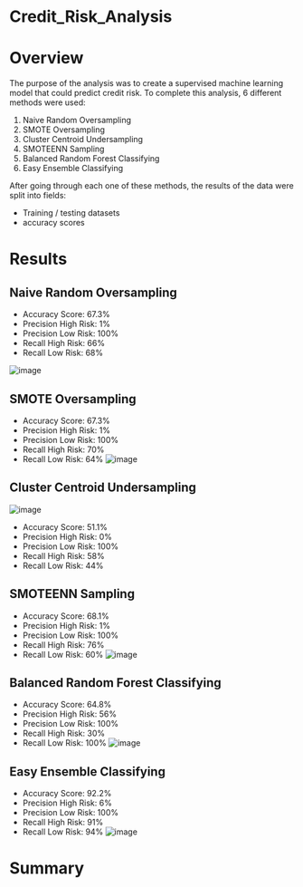 # Credit_Risk_Analysis

# Overview

  The purpose of the analysis was to create a supervised machine learning model that could predict credit risk. To complete this analysis, 6 different methods were used:
   1. Naive Random Oversampling
   2. SMOTE Oversampling
   3. Cluster Centroid Undersampling
   4. SMOTEENN Sampling
   5. Balanced Random Forest Classifying
   6. Easy Ensemble Classifying
  
  After going through each one of these methods, the results of the data were split into fields:
   - Training / testing datasets
   - accuracy scores
   


# Results

## Naive Random Oversampling
  * Accuracy Score: 67.3%
  * Precision High Risk: 1%
  * Precision Low Risk: 100%
  * Recall High Risk: 66%
  * Recall Low Risk: 68%

![image](https://user-images.githubusercontent.com/94253815/160261037-4d524a80-af29-4966-be6c-944f5e768258.png)


## SMOTE Oversampling
  * Accuracy Score: 67.3%
  * Precision High Risk: 1%
  * Precision Low Risk: 100%
  * Recall High Risk: 70%
  * Recall Low Risk: 64%
![image](https://user-images.githubusercontent.com/94253815/160261050-e1efe037-90ea-4191-8181-47ef280bd829.png)



## Cluster Centroid Undersampling

![image](https://user-images.githubusercontent.com/94253815/160261063-148ae998-3e50-455b-9954-95bb9391efe0.png)
  * Accuracy Score: 51.1%
  * Precision High Risk: 0%
  * Precision Low Risk: 100%
  * Recall High Risk: 58%
  * Recall Low Risk: 44%



## SMOTEENN Sampling
  * Accuracy Score: 68.1%
  * Precision High Risk: 1%
  * Precision Low Risk: 100%
  * Recall High Risk: 76%
  * Recall Low Risk: 60%
![image](https://user-images.githubusercontent.com/94253815/160261080-8e5d5c07-651e-4f04-9d0e-7e277e70f733.png)


## Balanced Random Forest Classifying
  * Accuracy Score: 64.8%
  * Precision High Risk: 56%
  * Precision Low Risk: 100%
  * Recall High Risk: 30%
  * Recall Low Risk: 100%
![image](https://user-images.githubusercontent.com/94253815/160261151-1a6823a9-816a-446a-ab1a-0d093039c731.png)


## Easy Ensemble Classifying
  * Accuracy Score: 92.2%
  * Precision High Risk: 6%
  * Precision Low Risk: 100%
  * Recall High Risk: 91%
  * Recall Low Risk: 94%
![image](https://user-images.githubusercontent.com/94253815/160261230-dacd124c-05f2-4db1-a01e-3c09f15995a2.png)



# Summary
